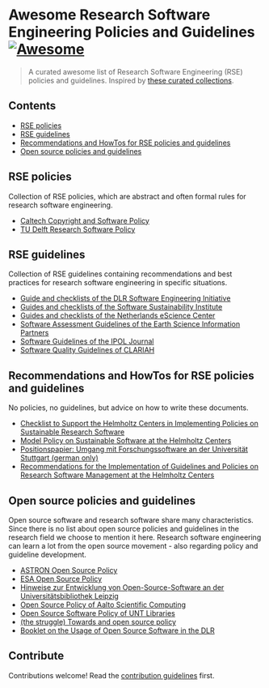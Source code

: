 # Awesome Research Software Engineering Policies and Guidelines [![Awesome](https://awesome.re/badge.svg)](https://awesome.re)

> A curated awesome list of Research Software Engineering (RSE) policies and guidelines. Inspired by [these curated collections](https://github.com/sindresorhus/awesome).


## Contents
- [RSE policies](#rse-policies)
- [RSE guidelines](#rse-guidelines)
- [Recommendations and HowTos for RSE policies and guidelines](#recommendations-and-howtos-for-rse-policies-and-guidelines)
- [Open source policies and guidelines](#open-source-policies-and-guidelines)

## RSE policies
Collection of RSE policies, which are abstract and often formal rules for research software engineering.

- [Caltech Copyright and Software Policy](https://innovation.caltech.edu/patents-licensing/policies/caltech-copyright-and-software-policy)
- [TU Delft Research Software Policy](https://doi.org/10.5281/zenodo.4629661)

## RSE guidelines
Collection of RSE guidelines containing recommendations and best practices for research software engineering in specific situations.

- [Guide and checklists of the DLR Software Engineering Initiative](https://rse.dlr.de/01_guidelines.html)
- [Guides and checklists of the Software Sustainability Institute](https://www.software.ac.uk/guides)
- [Guides and checklists of the Netherlands eScience Center](https://guide.esciencecenter.nl/#/)
- [Software Assessment Guidelines of the Earth Science Information Partners](https://esipfed.github.io/Software-Assessment-Guidelines/)
- [Software Guidelines of the IPOL Journal](https://tools.ipol.im/wiki/ref/software_guidelines/)
- [Software Quality Guidelines of CLARIAH](https://github.com/CLARIAH/software-quality-guidelines)

## Recommendations and HowTos for RSE policies and guidelines
No policies, no guidelines, but advice on how to write these documents.

- [Checklist to Support the Helmholtz Centers in Implementing Policies on Sustainable Research Software](https://doi.org/10.48440/os.helmholtz.038)
- [Model Policy on Sustainable Software at the Helmholtz Centers](https://doi.org/10.48440/os.helmholtz.041)
- [Positionspapier: Umgang mit Forschungssoftware an der Universität Stuttgart (german only)](https://elib.uni-stuttgart.de/bitstream/11682/11195/1/positionspapier.pdf)
- [Recommendations for the Implementation of Guidelines and Policies on Research Software Management at the Helmholtz Centers](https://doi.org/10.48440/os.helmholtz.040)

## Open source policies and guidelines
Open source software and research software share many characteristics. Since there is no list about open source policies and guidelines in the research field we choose to mention it here. Research software engineering can learn a lot from the open source movement - also regarding policy and guideline development.

- [ASTRON Open Source Policy](https://doi.org/10.5281/zenodo.3479828)
- [ESA Open Source Policy](https://essr.esa.int/esa-open-source-policy)
- [Hinweise zur Entwicklung von Open-Source-Software an der Universitätsbibliothek Leipzig](https://doi.org/10.5281/zenodo.6412930)
- [Open Source Policy of Aalto Scientific Computing](https://scicomp.aalto.fi/aalto/opensource-policy/)
- [Open Source Software Policy of UNT Libraries](https://library.unt.edu/policies/open-source-software/)
- [(the struggle) Towards and open source policy](https://arxiv.org/abs/1911.00534v1)
- [Booklet on the Usage of Open Source Software in the DLR](https://www.dlr.de/tm/PortalData/43/Resources/dokumente/tm_dokumente/OpenSource-Software_DLR_2022.pdf)

## Contribute

Contributions welcome! Read the [contribution guidelines](contributing.md) first.
